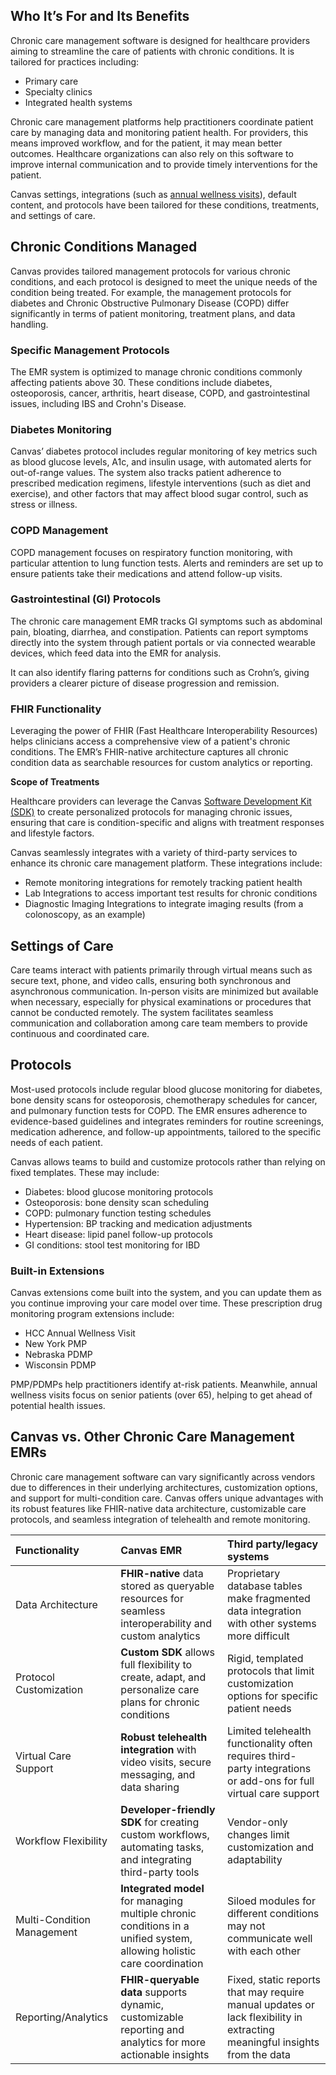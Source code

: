## **Who It’s For and Its Benefits** 

Chronic care management software is designed for healthcare providers aiming to streamline the care of patients with chronic conditions. It is tailored for practices including:

* Primary care  
* Specialty clinics  
* Integrated health systems


Chronic care management platforms help practitioners coordinate patient care by managing data and monitoring patient health. For providers, this means improved workflow, and for the patient, it may mean better outcomes. Healthcare organizations can also rely on this software to improve internal communication and to provide timely interventions for the patient. 

Canvas settings, integrations (such as [annual wellness visits](https://www.canvasmedical.com/extensions/hcc-annual-wellness-visit)), default content, and protocols have been tailored for these conditions, treatments, and settings of care.

## **Chronic Conditions Managed**

Canvas provides tailored management protocols for various chronic conditions, and each protocol is designed to meet the unique needs of the condition being treated. For example, the management protocols for diabetes and Chronic Obstructive Pulmonary Disease (COPD) differ significantly in terms of patient monitoring, treatment plans, and data handling.

### **Specific Management Protocols**

The EMR system is optimized to manage chronic conditions commonly affecting patients above 30\. These conditions include diabetes, osteoporosis, cancer, arthritis, heart disease, COPD, and gastrointestinal issues, including IBS and Crohn's Disease. 

### **Diabetes Monitoring** 

Canvas’ diabetes protocol includes regular monitoring of key metrics such as blood glucose levels, A1c, and insulin usage, with automated alerts for out-of-range values. The system also tracks patient adherence to prescribed medication regimens, lifestyle interventions (such as diet and exercise), and other factors that may affect blood sugar control, such as stress or illness. 

### **COPD Management** 

COPD management focuses on respiratory function monitoring, with particular attention to lung function tests. Alerts and reminders are set up to ensure patients take their medications and attend follow-up visits.

### **Gastrointestinal (GI) Protocols**

The chronic care management EMR tracks GI symptoms such as abdominal pain, bloating, diarrhea, and constipation. Patients can report symptoms directly into the system through patient portals or via connected wearable devices, which feed data into the EMR for analysis.

It can also identify flaring patterns for conditions such as Crohn’s, giving providers a clearer picture of disease progression and remission. 

### **FHIR Functionality** 

Leveraging the power of FHIR (Fast Healthcare Interoperability Resources) helps clinicians access a comprehensive view of a patient's chronic conditions. The EMR’s FHIR-native architecture captures all chronic condition data as searchable resources for custom analytics or reporting.

**Scope of Treatments**

Healthcare providers can leverage the Canvas [Software Development Kit (SDK)](https://www.canvasmedical.com/emrs/developer-sandbox) to create personalized protocols for managing chronic issues, ensuring that care is condition-specific and aligns with treatment responses and lifestyle factors.

Canvas seamlessly integrates with a variety of third-party services to enhance its chronic care management platform. These integrations include:

* Remote monitoring integrations for remotely tracking patient health  
* Lab Integrations to access important test results for chronic conditions  
* Diagnostic Imaging Integrations to integrate imaging results (from a colonoscopy, as an example)

## **Settings of Care**

Care teams interact with patients primarily through virtual means such as secure text, phone, and video calls, ensuring both synchronous and asynchronous communication. In-person visits are minimized but available when necessary, especially for physical examinations or procedures that cannot be conducted remotely. The system facilitates seamless communication and collaboration among care team members to provide continuous and coordinated care.

## **Protocols**

Most-used protocols include regular blood glucose monitoring for diabetes, bone density scans for osteoporosis, chemotherapy schedules for cancer, and pulmonary function tests for COPD. The EMR ensures adherence to evidence-based guidelines and integrates reminders for routine screenings, medication adherence, and follow-up appointments, tailored to the specific needs of each patient.

Canvas allows teams to build and customize protocols rather than relying on fixed templates. These may include:

* Diabetes: blood glucose monitoring protocols  
* Osteoporosis: bone density scan scheduling  
* COPD: pulmonary function testing schedules  
* Hypertension: BP tracking and medication adjustments  
* Heart disease: lipid panel follow-up protocols  
* GI conditions: stool test monitoring for IBD

### **Built-in Extensions**

Canvas extensions come built into the system, and you can update them as you continue improving your care model over time. These prescription drug monitoring program extensions include:

* HCC Annual Wellness Visit  
* New York PMP  
* Nebraska PDMP  
* Wisconsin PDMP


PMP/PDMPs help practitioners identify at-risk patients. Meanwhile, annual wellness visits focus on senior patients (over 65), helping to get ahead of potential health issues. 

## **Canvas vs. Other Chronic Care Management EMRs**

Chronic care management software can vary significantly across vendors due to differences in their underlying architectures, customization options, and support for multi-condition care. Canvas offers unique advantages with its robust features like FHIR-native data architecture, customizable care protocols, and seamless integration of telehealth and remote monitoring.

| Functionality | Canvas EMR | Third party/legacy systems |
| :---- | :---- | :---- |
| Data Architecture | **FHIR-native** data stored as queryable resources for seamless interoperability and custom analytics | Proprietary database tables make fragmented data integration with other systems more difficult |
| Protocol Customization | **Custom SDK** allows full flexibility to create, adapt, and personalize care plans for chronic conditions | Rigid, templated protocols that limit customization options for specific patient needs |
| Virtual Care Support | **Robust telehealth integration** with video visits, secure messaging, and data sharing  | Limited telehealth functionality often requires third-party integrations or add-ons for full virtual care support |
| Workflow Flexibility | **Developer-friendly SDK** for creating custom workflows, automating tasks, and integrating third-party tools | Vendor-only changes limit customization and adaptability |
| Multi-Condition Management | **Integrated model** for managing multiple chronic conditions in a unified system, allowing holistic care coordination | Siloed modules for different conditions may not communicate well with each other |
| Reporting/Analytics | **FHIR-queryable data** supports dynamic, customizable reporting and analytics for more actionable insights | Fixed, static reports that may require manual updates or lack flexibility in extracting meaningful insights from the data |
